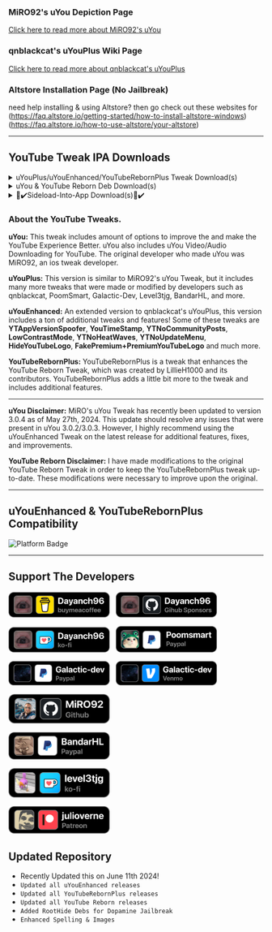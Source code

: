### MiRO92's uYou Depiction Page
[Click here to read more about MiRO92's uYou](https://miro92.com/repo/depictions/?p=com.miro.uyou)
### qnblackcat's uYouPlus Wiki Page
[Click here to read more about qnblackcat's uYouPlus](https://github.com/qnblackcat/uYouPlus/wiki)

### Altstore Installation Page (No Jailbreak)
need help installing & using Altstore? then go check out these websites for 
(https://faq.altstore.io/getting-started/how-to-install-altstore-windows)
(https://faq.altstore.io/how-to-use-altstore/your-altstore)

----------------------------------

## YouTube Tweak IPA Downloads
<details> 
  <summary>uYouPlus/uYouEnhanced/YouTubeRebornPlus Tweak Download(s)</summary>

   | Download Link | App Name | App Version | Tweak Version | Release Name | Released By | File Type |
   |---------------|:--------:|:-----------:|:-------------:|:------------:|:-----------:|:---------:|
   | [Download](https://tinyurl.com/4j9jus7v) | YouTube | v19.08.2 | v3.0.3 | uYouPlus - Last IPA ⚠️ | qnblackcat | IPA |

   | Download Link | App Name | App Version | Tweak Version | Release Name | Released By | File Type |
   |---------------|:--------:|:-----------:|:-------------:|:------------:|:-----------:|:---------:|
   | [Download](https://tinyurl.com/y3uu3pha) | YouTube | v19.21.2 | v3.0.4 | uYouEnhanced | arichornlover | IPA |

   | Download Link | App Name | App Version | Tweak Version | Release Name | Released By | File Type |
   |---------------|:--------:|:-----------:|:-------------:|:------------:|:-----------:|:---------:|
   | [Download](https://tinyurl.com/262fbj2x) | YouTube | v19.23.3 | v4.2.8 | YouTubeRebornPlus | arichornlover | IPA |
</details>

<details>
  <summary>uYou & YouTube Reborn Deb Download(s)</summary>

   | Download Link | App Name | Tweak Version | Release Name | Released By | JB Type | File Type |
   |---------------|:--------:|:-------------:|:------------:|:-----------:|:-------:|:---------:|
   | [Download](https://miro92.com/repo/debs/com.miro.uyou_3.0.4_iphoneos-arm.deb) | YouTube | v3.0.4 | uYou | MiRO92 | Rootful | DEB |

   | Download Link | App Name | Tweak Version | Release Name | Released By | JB Type | File Type |
   |---------------|:--------:|:-------------:|:------------:|:-----------:|:-------:|:---------:|
   | [Download](https://miro92.com/repo/debs/com.miro.uyou_3.0.4_iphoneos-arm64.deb) | YouTube | v3.0.4 | uYou | MiRO92 | Rootless | DEB |

   | Download Link | App Name | Tweak Version | Release Name | Released By | JB Type | File Type |
   |---------------|:--------:|:-------------:|:------------:|:-----------:|:-------:|:---------:|
   | [Download](https://github.com/arichornlover/YouTube-Reborn-v5/releases/download/v4.2.8/h.ryan.youtubereborn_4.2.8_iphoneos-arm.deb) | YouTube | v4.2.8 | YouTube Reborn | LillieH1000 & arichornlover | Rootful | DEB |

   | Download Link | App Name | Tweak Version | Release Name | Released By | JB Type | File Type |
   |---------------|:--------:|:-------------:|:------------:|:-----------:|:-------:|:---------:|
   | [Download](https://github.com/arichornlover/YouTube-Reborn-v5/releases/download/v4.2.8/h.ryan.youtubereborn_4.2.8_iphoneos-arm64.deb) | YouTube | v4.2.8 | YouTube Reborn | LillieH1000 & arichornlover | Rootless | DEB |

   | Download Link | App Name | Tweak Version | Release Name | Released By | JB Type | File Type |
   |---------------|:--------:|:-------------:|:------------:|:-----------:|:-------:|:---------:|
   | [Download](https://github.com/arichornlover/YouTube-Reborn-v5/releases/download/v4.2.8/h.ryan.youtubereborn_4.2.8_iphoneos-arm64e.deb) | YouTube | v4.2.8 | YouTube Reborn | LillieH1000 & arichornlover | RootHide (Dopamine) | DEB |

   | Download Link | App Name | Tweak Version | Release Name | Released By | JB Type | File Type |
   |---------------|:--------:|:-------------:|:------------:|:-----------:|:-------:|:---------:|
   | [Download](https://github.com/arichornlover/YouTube-Reborn-v5/releases/download/v5.0.0-beta7/h.ryan.youtubereborn_5.0.0_beta7_iphoneos-arm.deb) | YouTube | v5.0.0 beta 7 | YouTube Reborn | LillieH1000 & arichornlover | Rootful | DEB |

   | Download Link | App Name | Tweak Version | Release Name | Released By | JB Type | File Type |
   |---------------|:--------:|:-------------:|:------------:|:-----------:|:-------:|:---------:|
   | [Download](https://github.com/arichornlover/YouTube-Reborn-v5/releases/download/v5.0.0-beta7/h.ryan.youtubereborn_5.0.0_beta7_iphoneos-arm64.deb) | YouTube | v5.0.0 beta 7 | YouTube Reborn | arichornlover | Rootless | DEB |
</details>

<details>
  <summary>📲✔️Sideload-Into-App Download(s)📲✔️</summary>

**Sideloading (No Jailbreak):** [Altstore Sideloading Guide](https://www.reddit.com/r/AltStore/comments/xlkapp/beginners_altstore_sideloading_guide)
  
   | Download Link | Tweak Version | App Version | Release Name | Released By | App Compatibility | Rootless | App Type |
   |---------------|:-------------:|:-----------:|:------------:|:-----------:|:-----------------:|:--------:|:--------:|
   | [AltStore Download](https://tinyurl.com/2wea84xd) | v3.0.4 | v19.21.2 | uYouEnhanced | arichornlover | Non-Jailbroken 📲✅ | Supported | AltStore

   | Download Link | Tweak Version | App Version | Release Name | Released By | App Compatibility | Rootless | App Type |
   |---------------|:-------------:|:-----------:|:------------:|:-----------:|:-----------------:|:--------:|:--------:|
   | [AltStore Download](https://tinyurl.com/42ydwwba) | v4.2.8 | v19.23.3 | YouTubeRebornPlus | arichornlover | Non-Jailbroken 📲✅ | Supported | AltStore

</details>

### About the YouTube Tweaks.
**uYou:** This tweak includes amount of options to improve the and make the YouTube Experience Better. uYou also includes uYou Video/Audio Downloading for YouTube. The original developer who made uYou was MiRO92, an ios tweak developer.

**uYouPlus:** This version is similar to MiRO92's uYou Tweak, but it includes many more tweaks that were made or modified by developers such as qnblackcat, PoomSmart, Galactic-Dev, Level3tjg, BandarHL, and more.

**uYouEnhanced:** An extended version to qnblackcat's uYouPlus, this version includes a ton of additional tweaks and features! Some of these tweaks are **YTAppVersionSpoofer**, **YouTimeStamp**, **YTNoCommunityPosts**, **LowContrastMode**, **YTNoHeatWaves**, **YTNoUpdateMenu**, **HideYouTubeLogo**, **FakePremium+PremiumYouTubeLogo** and much more.

**YouTubeRebornPlus:** YouTubeRebornPlus is a tweak that enhances the YouTube Reborn Tweak, which was created by LillieH1000 and its contributors. YouTubeRebornPlus adds a little bit more to the tweak and includes additional features.

----------------------------------

**uYou Disclaimer:** MiRO's uYou Tweak has recently been updated to version 3.0.4 as of May 27th, 2024. This update should resolve any issues that were present in uYou 3.0.2/3.0.3. However, I highly recommend using the uYouEnhanced Tweak on the latest release for additional features, fixes, and improvements.

**YouTube Reborn Disclaimer:** I have made modifications to the original YouTube Reborn Tweak in order to keep the YouTubeRebornPlus tweak up-to-date. These modifications were necessary to improve upon the original.

----------------------------------
## uYouEnhanced & YouTubeRebornPlus Compatibility

<p align="left">
  <img src="https://img.shields.io/badge/Platform-iOS%20%7C%20iPadOS%2015.0%2B-yellow?logo=apple&logoColor=white" alt="Platform Badge">
</p>

----------------------------------

## Support The Developers
<a href="https://buymeacoffee.com/dayanch96"><img src="https://github.com/YTLitePlus/Assets/blob/main/Github/Buttons/Donations/Dayanch96(buymeacoffee).png" width="200"></a>
&nbsp;
<a href="https://github.com/sponsors/dayanch96"><img src="https://github.com/YTLitePlus/Assets/blob/main/Github/Buttons/Donations/Dayanch96(Github).png" width="200"></a>

<a href="https://ko-fi.com/dayanch966"><img src="https://github.com/YTLitePlus/Assets/blob/main/Github/Buttons/Donations/Dayanch96(ko-fi).png" width="200"></a>
&nbsp;
<a href="https://www.paypal.com/paypalme/poomsmart"><img src="https://github.com/YTLitePlus/Assets/blob/main/Github/Buttons/Donations/Poomsmart.png" width="200"></a>

<a href="https://www.paypal.com/paypalme/DBrett684"><img src="https://github.com/YTLitePlus/Assets/blob/main/Github/Buttons/Donations/Galactic-dev(Paypal).png" width="200"></a>
&nbsp;
<a href="https://venmo.com/u/DavidBrett"><img src="https://github.com/YTLitePlus/Assets/blob/main/Github/Buttons/Donations/Galactic-dev(Venmo).png?raw=true" width="200"></a>


<a href="https://github.com/MiRO92/uYou-for-YouTube#support"><img src="https://raw.githubusercontent.com/YTLitePlus/Assets/main/Github/Buttons/Donations/MIRO92.png" width="200"></a>
&nbsp;

<a href="https://www.paypal.com/paypalme/BandarHL"><img src="https://github.com/YTLitePlus/Assets/blob/main/Github/Buttons/Donations/BandarHL.png" width="200"></a>
&nbsp;

<a href="https://ko-fi.com/level3tjg"><img src="https://github.com/YTLitePlus/Assets/blob/main/Github/Buttons/Donations/level3tjg.png?raw=true" width="200"></a>
&nbsp;

<a href="https://www.patreon.com/julioverne"><img src="https://github.com/YTLitePlus/Assets/blob/main/Github/Buttons/Donations/julioverne.png?raw=true" width="200"></a>

## Updated Repository
- Recently Updated this on June 11th 2024!
- `Updated all uYouEnhanced releases`
- `Updated all YouTubeRebornPlus releases`
- `Updated all YouTube Reborn releases`
- `Added RootHide Debs for Dopamine Jailbreak`
- `Enhanced Spelling & Images`
